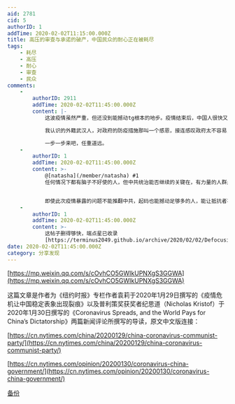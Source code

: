 ```yaml
---
aid: 2781
cid: 5
authorID: 1
addTime: 2020-02-02T11:15:00.000Z
title: 高压的审查与承诺的破产，中国民众的耐心正在被耗尽
tags:
    - 耗尽
    - 高压
    - 耐心
    - 审查
    - 民众
comments:
    -
        authorID: 2911
        addTime: 2020-02-02T11:45:00.000Z
        content: |-
            这波疫情虽然严重，但还没到能撼动tg根本的地步。疫情结束后，中国人很快又会被驯化好的。

            我认识的外籍武汉人，对政府的防疫措施那叫一个感恩，接连感叹政府太不容易，真不是开玩笑，我都怀疑这个人脑子是什么塑料做的。

            一步一步来吧，任重道远。
    -
        authorID: 1
        addTime: 2020-02-02T11:45:00.000Z
        content: >-
            @[natasha](/member/natasha) #1
            任何情况下都有脑子不好使的人，但中共统治能否继续的关键在，有力量的人群是否默许。过去三十年，尽管中产阶级多有不满，但默许者居多。


            即使此次疫情暴露的问题不能推翻中共，起码也能撼动足够多的人，能让抵抗者不至于太孤单。
    -
        authorID: 1
        addTime: 2020-02-02T11:45:00.000Z
        content: >-
            这帖子删得够快，端点星已收录
            [https://terminus2049.github.io/archive/2020/02/02/Defocusing.html](https://terminus2049.github.io/archive/2020/02/02/Defocusing.html)
date: 2020-02-02T11:45:00.000Z
category: 分享发现
---
```


[https://mp.weixin.qq.com/s/cOvhCO5GWIkUPNXgS3GGWA](https://mp.weixin.qq.com/s/cOvhCO5GWIkUPNXgS3GGWA)

这篇文章是作者为《纽约时报》专栏作者袁莉于2020年1月29日撰写的《疫情危机让中国稳定表象出现裂痕》以及普利策奖获奖者纪思道（Nicholas Kristof）于2020年1月30日撰写的《Coronavirus Spreads, and the World Pays for China’s Dictatorship》两篇新闻评论所撰写的导读，原文中文版连接：

[https://cn.nytimes.com/china/20200129/china-coronavirus-communist-party/](https://cn.nytimes.com/china/20200129/china-coronavirus-communist-party/)

[https://cn.nytimes.com/opinion/20200130/coronavirus-china-government/](https://cn.nytimes.com/opinion/20200130/coronavirus-china-government/)

[备份](http://206.189.252.32:8083/%E9%AB%98%E5%8E%8B%E7%9A%84%E5%AE%A1%E6%9F%A5%E4%B8%8E%E6%89%BF%E8%AF%BA%E7%9A%84%E7%A0%B4%E4%BA%A7%EF%BC%8C%E4%B8%AD%E5%9B%BD%E6%B0%91%E4%BC%97%E7%9A%84%E8%80%90%E5%BF%83%E6%AD%A3%E5%9C%A8%E8%A2%AB%E8%80%97%E5%B0%BD.html)
